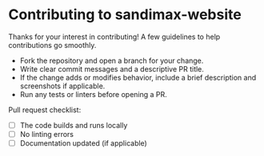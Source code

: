 # Contributing to sandimax-website

Thanks for your interest in contributing! A few guidelines to help contributions go smoothly.

- Fork the repository and open a branch for your change.
- Write clear commit messages and a descriptive PR title.
- If the change adds or modifies behavior, include a brief description and screenshots if applicable.
- Run any tests or linters before opening a PR.

Pull request checklist:
- [ ] The code builds and runs locally
- [ ] No linting errors
- [ ] Documentation updated (if applicable)